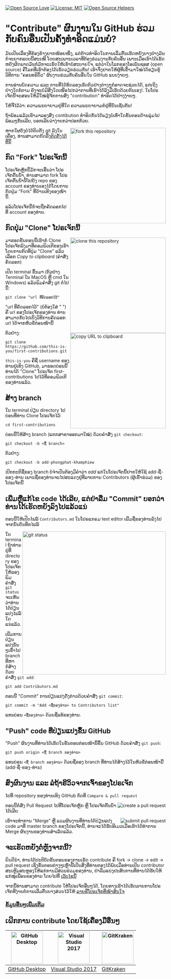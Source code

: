 [![Open Source Love](https://badges.frapsoft.com/os/v1/open-source.svg?v=103)](https://github.com/ellerbrock/open-source-badges/)
[![License: MIT](https://img.shields.io/badge/License-MIT-green.svg)](https://opensource.org/licenses/MIT)
[![Open Source Helpers](https://www.codetriage.com/roshanjossey/first-contributions/badges/users.svg)](https://www.codetriage.com/roshanjossey/first-contributions)

# "Contribute" ຜົນງານໃນ GitHub ຮ່ວມກັບຄົນອື່ນເປັນຄັ້ງທຳອິດແມ່ນບໍ່?

ມັນເປັນເລື່ອງທີ່ຂ້ອງຂ້າງຍາກໜ້ອຍໜຶ່ງ, ແຕ່ກ້າວທຳອິດໃນການເລີ່ມຕົ້ນເຮັດຫຍັງບາງຢ່າງມັນກໍ່ຈະຍາກແບບນີ້ສະເໝີ ໂດຍສະເພາະເວລາທີ່ຕ້ອງຮ່ວມງານກັບຄົນອື່ນ ເພາະເມື່ອເຮົາໄດ້ເຮັດຫຍັງຜິດພາດມັນກໍ່ມັກຈະເຮັດໃຫ້ເຮົາບໍ່ສະບາຍໃຈ, ແຕ່ວ່າໃນໂລກຂອງໂອເພັນຊອສ (open source) ຄືໂລກທີ່ເຮົາຕ້ອງໄດ້ເຮັດວຽກຮ່ວມກັນ! ເຮົາຈຶ່ງຢາກໃຫ້ຜູ້ທີ່ເຂົ້າມາໃໝ່ໄດ້ຮຽນຮູ້ວິທີການ "ຄອນທຣິບິ້ວ" ຜົນງານຮ່ວມກັບຄົນອື່ນໃນ GitHub ແບບງ່າຍໆ.

ການອ່ານບົດຄວາມ ແລະ ການທີ່ໄດ້ທົດລອງເຮັດຕົວຢ່າງຕ່າງໆກໍ່ອາດຈະຊ່ວຍໄດ້, ແຕ່ເຖິງຢ່າງໃດກໍ່ຕາມ ຄົງຈະບໍ່ມີສິ່ງໃດເໜືອໄປກວ່າການທີ່ເຮົາໄດ້ລົງມືເຮັດດ້ວຍຕົນເອງ!. ໃນໂປຣເຈັກນີ້ຈະສອນໃຫ້ມືໃໝ່ຮູ້ຈັກການສົ່ງ "contribution" ທຳອິດໄດ້ຢ່າງງ່າຍໆ.

ໃຫ້ຈື່ໄວ້ວ່າ: ຄວາມພະຍາຍາມຢູ່ທີ່ໃດ ຄວາມພະຍາຍາມກໍ່ຢູ່ທີ່ນັ້ນເຊັ່ນກັນ!

ຖ້າພ້ອມແລ້ວເຮົາມາລອງສົ່ງ contibution ທຳອິດກັນໄດ້ພຽງບໍ່ເທົ່າໃດຂັ້ນຕອນດ້ານລຸ່ມໄປພ້ອມໆກັນເລີຍ, ບອກເລີຍວ່າງ່າຍກວ່າປອກກ້ວຍ.

<img align="right" width="300" src="https://firstcontributions.github.io/assets/Readme/fork.png" alt="fork this repository" />

ຫາກໃຜຍັງບໍ່ໄດ້ຕິດຕັ້ງ git ລົງໃນເຄື່ອງ, ທ່ານສາມາດກົດລິ້ງ[ຕິດຕັ້ງໄດ້ທີ່ນີ້]( https://help.github.com/articles/set-up-git/ )

## ກົດ "Fork" ໂປຣເຈັກນີ້

ໂປຣເຈັກຫຼັກນີ້ມັກຈະເອີ້ນວ່າ ໂປຣເຈັກຕົ້ນນ້ຳ, ທ່ານສາມາດ fork ໂປຣເຈັກຕົ້ນນ້ຳນີ້ໄປຍັງ repo ຂອງ account ຂອງທ່ານເອງໄດ້ໂດຍການກົດປຸ່ມ "Fork" ທີ່ດ້ານເທິງຂອງໜ້ານີ້.

ແລ້ວໂປຣເຈັກນີ້ກໍ່ຈະຖືກຄັດລອກໄປທີ່ account ຂອງທ່ານ.

## ກົດປຸ່ມ "Clone" ໂປຣເຈັກນີ້

<img align="right" width="300" src="https://firstcontributions.github.io/assets/Readme/clone.png" alt="clone this repository" />

ມາຮອດຂັ້ນຕອນນີ້ເຮົາກໍ່ Clone ໂປຣເຈັກລົງມາທີ່ຄອມພິວເຕີຂອງເຮົາໂດຍການກົດທີ່ປຸ່ມ "Clone" ແລ້ວເລືອກ *Copy to clipboard* (ຄຳສັ່ງຄັດລອກ)

ເປີດ terminal ຂຶ້ນມາ (ຕົວຢ່າງ Terminal ໃນ MacOS ຫຼື cmd ໃນ Windows) ແລ້ວພິມຄຳສັ່ງ git ຕໍ່ໄປນີ້:

```
git clone "url ທີ່ຄັດລອກໄວ້"
```
"url ທີ່ຄັດລອກໄວ້" (ບໍ່ຕ້ອງໃສ່ " ") ຄື url ຂອງໂປຣເຈັກຂອງທ່ານ ທ່ານສາມາດກັບໄປເບິ່ງວິທີການຄັດລອກ url ໄດ້ຈາກຫົວຂໍ້ກ່ອນໜ້ານີ້

<img align="right" width="300" src="https://firstcontributions.github.io/assets/Readme/copy-to-clipboard.png" alt="copy URL to clipboard" />

ຕົວຢ່າງ:
```
git clone https://github.com/this-is-you/first-contributions.git
```
`this-is-you` ຄືຊື່ username ຂອງທ່ານຢູ່ເທິງ GitHub, ມາຮອດບ່ອນນີ້ທ່ານໄດ້ "Clone" ໂປຣເຈັກ first-contributions ໄປໄວ້ທີ່ຄອມພິວເຕີຂອງທ່ານແລ້ວ.

## ສ້າງ branch

ໃນ terminal ປ່ຽນ directory ໄປບ່ອນທີ່ທ່ານ Clone ໂປຣເຈັກໄວ້:

```
cd first-contributions
```
ບ່ອນນີ້ໃຫ້ສ້າງ branch (ແຕກສາຂາອອກມາໃໝ່) ດ້ວຍຄຳສັ່ງ `git checkout`:
```
git checkout -b <ຊື່ branch>
```

ຕົວຢ່າງ:
```
git checkout -b add-phongphat-khamphiew
```
(ປົກກະຕິຊື່ຂອງ branch ບໍ່ຈຳເປັນຕ້ອງມີຄຳວ່າ *add* ແຕ່ໃນໂປຣເຈັກນີ້ຢາກໃຫ້ໃຊ້ add-ຊື່-ຂອງ-ທ່ານ ເພາະຊື່ຂອງທ່ານຈະໄປສະແດງຢູ່ທີ່ລາຍການ Contributors (ຜູ້ເຂົ້າຮ່ວມ) ຂອງໂປຣເຈັກນີ້

## ເພີ່ມຫຼືແກ້ໄຂ code ໄດ້ເລີຍ, ແຕ່ຢ່າລືມ "Commit" ບອກວ່າທ່ານໄດ້ເຮັດຫຍັງລົງໄປແລ້ວແນ່

ຕອນນີ້ໃຫ້ເປີດໄຟລ໌ `Contributors.md` ໃນໂປຣແກຣມ text editor ເພີ່ມຊື່ຂອງທ່ານລົງໄປ ຈາກນັ້ນບັນທຶກໄຟລ໌

<img align="right" width="450" src="https://firstcontributions.github.io/assets/Readme/git-status.png" alt="git status" />

ໃນ terminal ຖ້າທ່ານຢູ່ທີ່ directory ຂອງໂປຣເຈັກ ໃຫ້ລອງພິມຄຳສັ່ງ `git status` ຈະເຫັນວ່າທ່ານໄດ້ປ່ຽນແປງໄຟລ໌ໃດແນ່ແລ້ວ.

ເພີ່ມການປ່ຽນແປງນັ້ນໆເຂົ້າໄປ branch ທີ່ຫາກໍ່ສ້າງດ້ວຍຄຳສັ່ງ `git add`:
```
git add Contributors.md
```

ຕອນນີ້ "Commit" ການປ່ຽນແປງດັ່ງກ່າວດ້ວຍຄຳສັ່ງ `git commit`:
```
git commit -m "Add <ຊື່ຂອງທ່ານ> to Contributors list"
```
ແທນບ່ອນ `<ຊື່ຂອງທ່ານ>` ດ້ວຍຊື່ແທ້ຂອງທ່ານ.

## "Push" code ທີ່ປ່ຽນແປງຂຶ້ນ GitHub

"Push" ຜົນງານທີ່ທ່ານໄດ້ເຮັດໃນຂັ້ນຕອນກ່ອນໜ້ານີ້ຂຶ້ນ GitHub ດ້ວຍຄຳສັ່ງ `git push`:
```
git push origin <ຊື່ branch ຂອງທ່ານ>
```
ແທນບ່ອນ `<ຊື່ branch ຂອງທ່ານ>` ດ້ວຍຊື່ຂອງ branch ທີ່ທ່ານໄດ້ສ້າງໄວ້ໃນຫົວຂໍ້ກ່ອນໜ້ານີ້ (add-ຊື່-ຂອງ-ທ່ານ)

## ສົ່ງຜົນງານ ແລະ ລໍຖ້າຣີວິວຈາກເຈົ້າຂອງໂປຣເຈັກ

ໄປທີ່ repository ຂອງທ່ານເທິງ GitHub ກົດທີ່ `Compare & pull request`

<img style="float: right;" src="https://firstcontributions.github.io/assets/Readme/compare-and-pull.png" alt="create a pull request" />

ຕອນນີ້ກໍ່ສົ່ງ Pull Request ໄປທີ່ໂປຣເຈັກຫຼັກ ຫຼື ໂປຣເຈັກຕົ້ນນ້ຳໄດ້ເລີຍ

<img style="float: right;" src="https://firstcontributions.github.io/assets/Readme/submit-pull-request.png" alt="submit pull request" />

ເຮົາຈະທຳການ "Merge" ຫຼື ລວມຜົນງານທີ່ທ່ານໄດ້ປ່ຽນແປງ code ມາທີ່ master branch ຂອງໂປຣເຈັກນີ້, ທ່ານຈະໄດ້ຮັບອີເມວເມື່ອເຮົາໄດ້ທຳການ Merge ຜົນງານຂອງທ່ານສຳເລັດແລ້ວ.

## ຈະເຮັດຫຍັງຕໍ່ຫຼັງຈາກນີ້?
ຍິນດີນຳ, ທ່ານໄດ້ປະຕິບັດຂັ້ນຕອນຂອງການເຮັດ contribute ຄື fork -> clone -> edit -> pull request ເຊິ່ງຂັ້ນຕອນຕ່າງໆເຫຼົ່ານີ້ເປັນສິ່ງທີ່ທ່ານຕອງໄດ້ພົບເມື່ອທ່ານເປັນ contributor
ສະເຫຼີມສະຫຼອງໃຫ້ແກ່ການມີສ່ວນຮ່ວມຂອງທ່ານ, ຢ່າລືມແບ່ງປະສົບການທີ່ທ່ານໄດ້ຮັບໃຫ້ແກ່ໝູ່ເພື່ອນຂອງທ່ານ ໂດຍໄປທີ່ [ເວັບໄຊນີ້](https://firstcontributions.github.io/#social-share)

ຈາກນີ້ທ່ານສາມາດ contribute ໃຫ້ໂປຣເຈັກອື່ນໆໄດ້, ໂດຍທາງເຮົາໄດ້ເຮັດລາຍການໂປຣເຈັກທີ່ງ່າຍຕໍ່ການເລີ່ມຕົ້ນບາງສ່ວນໄວ້ໃຫ້ [ລາຍຊື່ໂປຣເຈັກທີ່ໜ້າສົນໃຈ](https://firstcontributions.github.io/#project-list)

### [ຂໍ້ມູນອື່ນໆເພີ່ມເຕີມ](../additional-material/git_workflow_scenarios/additional-material.md)

## ເຝິກການ contribute ໂດຍໃຊ້ເຄື່ອງມືອື່ນໆ

|<a href="../github-desktop-tutorial.md"><img alt="GitHub Desktop" src="https://desktop.github.com/images/desktop-icon.svg" width="100"></a>|<a href="../github-windows-vs2017-tutorial.md"><img alt="Visual Studio 2017" src="https://upload.wikimedia.org/wikipedia/commons/c/cd/Visual_Studio_2017_Logo.svg" width="100"></a>|<a href="../gitkraken-tutorial.md"><img alt="GitKraken" src="https://firstcontributions.github.io/assets/Readme/gk-icon.png" width="100"></a>|
|---|---|---|
|[GitHub Desktop](../github-desktop-tutorial.md)|[Visual Studio 2017](../github-windows-vs2017-tutorial.md)|[GitKraken](../gitkraken-tutorial.md)|

